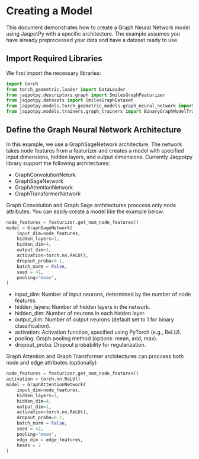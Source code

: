 # Creating a Model
This document demonstrates how to create a Graph Neural Network model using JaqpotPy with a specific architecture. The example assumes you have already preprocessed your data and have a dataset ready to use.

## Import Required Libraries

We first import the necessary libraries:

```python
import torch
from torch_geometric.loader import DataLoader
from jaqpotpy.descriptors.graph import SmilesGraphFeaturizer
from jaqpotpy.datasets import SmilesGraphDataset
from jaqpotpy.models.torch_geometric_models.graph_neural_network import GraphSageNetwork, GraphAttentionNetwork
from jaqpotpy.models.trainers.graph_trainers import BinaryGraphModelTrainer
```

## Define the Graph Neural Network Architecture
In this example, we use a GraphSageNetwork architecture. The network takes node features from a featurizer and creates a model with specified input dimensions, hidden layers, and output dimensions. Currently Jaqpotpy library support the following architectures:

- GraphConvolutionNetork
- GraphSageNetwork
- GraphAttentionNetwork
- GraphTransformerNetwork

Graph Convolution and Graph Sage architectures proccess only node attributes. You can easily create a model like the example below:

```python
node_features = featurizer.get_num_node_features()
model = GraphSageNetwork(
    input_dim=node_features,
    hidden_layers=1, 
    hidden_dim=4, 
    output_dim=1, 
    activation=torch.nn.ReLU(), 
    dropout_proba=0.1, 
    batch_norm = False, 
    seed = 42, 
    pooling="mean",
)
```

- input_dim: Number of input neurons, determined by the number of node features.
- hidden_layers: Number of hidden layers in the network.
- hidden_dim: Number of neurons in each hidden layer.
- output_dim: Number of output neurons (default set to 1 for binary classification).
- activation: Activation function, specified using PyTorch (e.g., ReLU).
- pooling: Graph pooling method (options: mean, add, max).
- dropout_proba: Dropout probability for regularization.

Graph Attention and Graph Transformer architectures can proccess both node and edge attributes (optionally)

```python
node_features = featurizer.get_num_node_features()
activation = torch.nn.ReLU()
model = GraphAttentionNetwork(
    input_dim=node_features,
    hidden_layers=1, 
    hidden_dim=4, 
    output_dim=1, 
    activation=torch.nn.ReLU(), 
    dropout_proba=0.1, 
    batch_norm = False, 
    seed = 42, 
    pooling="mean", 
    edge_dim = edge_features, 
    heads = 2 
)
```








